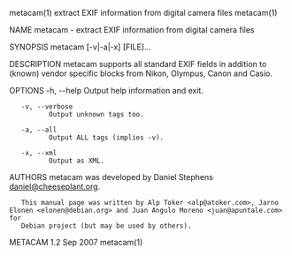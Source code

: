 metacam(1)                                      extract EXIF information from digital camera files                                      metacam(1)

NAME
       metacam - extract EXIF information from digital camera files

SYNOPSIS
            metacam [-v|-a|-x] [FILE]...

DESCRIPTION
       metacam supports all standard EXIF fields in addition to (known) vendor specific blocks from Nikon, Olympus, Canon and Casio.

OPTIONS
       -h, --help
              Output help information and exit.

       -v, --verbose
              Output unknown tags too.

       -a, --all
              Output ALL tags (implies -v).

       -x, --xml
              Output as XML.

AUTHORS
       metacam was developed by Daniel Stephens <daniel@cheeseplant.org>.

       This manual page was written by Alp Toker <alp@atoker.com>, Jarno Elonen <elonen@debian.org> and Juan Angulo Moreno <juan@apuntale.com> for
       Debian project (but may be used by others).

METACAM 1.2                                                          Sep 2007                                                           metacam(1)
